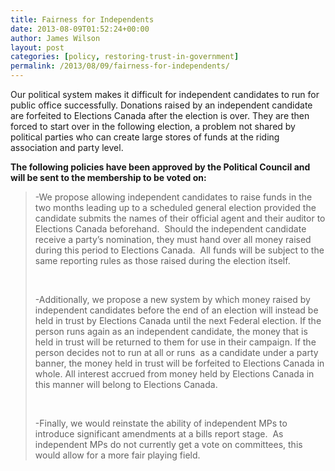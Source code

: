 ```yaml
---
title: Fairness for Independents
date: 2013-08-09T01:52:24+00:00
author: James Wilson
layout: post
categories: [policy, restoring-trust-in-government]
permalink: /2013/08/09/fairness-for-independents/
---
```

Our political system makes it difficult for independent candidates to run for public office successfully. Donations raised by an independent candidate are forfeited to Elections Canada after the election is over. They are then forced to start over in the following election, a problem not shared by political parties who can create large stores of funds at the riding association and party level.

**The following policies have been approved by the Political Council and will be sent to the membership to be voted on:**

> -We propose allowing independent candidates to raise funds in the two months leading up to a scheduled general election provided the candidate submits the names of their official agent and their auditor to Elections Canada beforehand.  Should the independent candidate receive a party&#8217;s nomination, they must hand over all money raised during this period to Elections Canada.  All funds will be subject to the same reporting rules as those raised during the election itself.
> 
> &nbsp;
> 
> -Additionally, we propose a new system by which money raised by independent candidates before the end of an election will instead be held in trust by Elections Canada until the next Federal election. If the person runs again as an independent candidate, the money that is held in trust will be returned to them for use in their campaign. If the person decides not to run at all or runs  as a candidate under a party banner, the money held in trust will be forfeited to Elections Canada in whole. All interest accrued from money held by Elections Canada in this manner will belong to Elections Canada.
> 
> &nbsp;
> 
> -Finally, we would reinstate the ability of independent MPs to introduce significant amendments at a bills report stage.  As independent MPs do not currently get a vote on committees, this would allow for a more fair playing field.